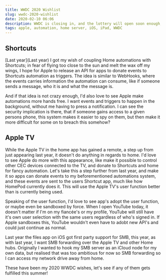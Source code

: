 ```yaml
---
title: WWDC 2020 Wishlist
slug: wwdc-2020-wishlist
date: 2020-02-10 06:06
description: WWDC is closing in, and the lottery will open soon enough, but before then, I'd like to publish my wishes.
tags: apple, automation, home server, iOS, iPad, WWDC
---
```




## Shortcuts

[Last year](Last year) I got my wish of coupling Home automations with Shortcuts; in fear of flying too close to the sun and melt the wax off my wings, I hope for Apple to release an API for apps to donate events to Shortcuts automation as triggers. The idea is similar to WebHooks, where the events carries information the automation can consume, like if someone sends a message, who it is and what the message is.

And if that idea is not crazy enough, I'd also love to see Apple make automations more hands free. I want events and triggers to happen in the background, without me having to press a notification. I can see the security implication is there, that if someone gains access to a given persons phone, this system makes it easier to spy on them, but then make it more difficult for some on to breach this somehow?

## Apple TV

While the Apple TV in the home app has gained a remote, a step up from just appearing last year, it doesn't do anything in regards to home. I'd love to see Apple do more with this appearance, like make it possible to control other CEC devices connected to the TV, and donate to Shortcuts and home for fancy automation. Let's take this a step further from last year, and make it so apps can donate events to my beforementioned automations system, and these events are sent to the users Shortcut app, much like how HomePod currently does it. This will use the Apple TV's user function better than is currently being used.

Speaking of the user function, I'd love to see app's adopt the user function, or maybe even be sandboxed by force. When I open YouTube today, it doesn't matter if I'm on my fiancée's or my profile, YouTube will still have it's own user selection with the same users regardless of who's signed in. If Apple sandboxes this, YouTube wouldn't even have to adobt new API's and could just continue as normal.

Last year the files app on iOS got first party support for SMB, this year, as with last year, I want SMB forwarding over the Apple TV and other Home hubs. Originally I wanted to hook my SMB server as an iCloud node for my own data, but realised that was too ambitious for now so SMB forwarding so I can access my network drive away from home.

These have been my 2020 WWDC wishes, let's see if any of them gets fulfilled this summer!
